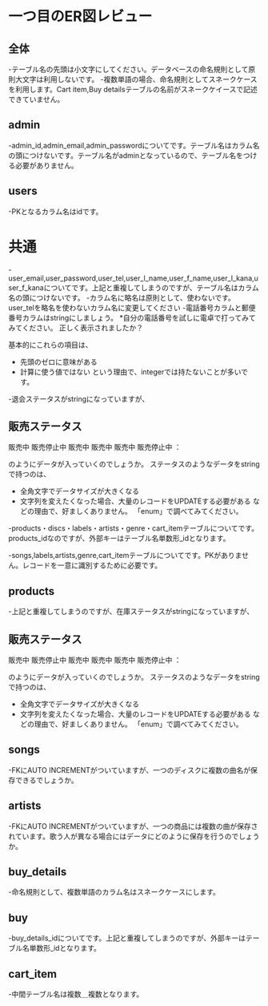 # 一つ目のER図レビュー
 
## 全体
-テーブル名の先頭は小文字にしてください。データベースの命名規則として原則大文字は利用しないです。
-複数単語の場合、命名規則としてスネークケースを利用します。Cart item,Buy detailsテーブルの名前がスネークケイースで記述できていません。

## admin
-admin_id,admin_email,admin_passwordについてです。テーブル名はカラム名の頭につけないです。テーブル名がadminとなっているので、テーブル名をつける必要がありません。

## users
-PKとなるカラム名はidです。

# 共通
-user_email,user_password,user_tel,user_l_name,user_f_name,user_l_kana,user_f_kanaについてです。上記と重複してしまうのですが、テーブル名はカラム名の頭につけないです。
-カラム名に略名は原則として、使わないです。user_telを略名を使わないカラム名に変更してください
-電話番号カラムと郵便番号カラムはstringにしましょう。
*自分の電話番号を試しに電卓で打ってみてみてください。
正しく表示されましたか？

基本的にこれらの項目は、
* 先頭のゼロに意味がある
* 計算に使う値ではない
という理由で、integerでは持たないことが多いです。

-退会ステータスがstringになっていますが、

販売ステータス
---
販売中
販売停止中
販売中
販売中
販売中
販売停止中
：

のようにデータが入っていくのでしょうか。
ステータスのようなデータをstringで持つのは、
* 全角文字でデータサイズが大きくなる
* 文字列を変えたくなった場合、大量のレコードをUPDATEする必要がある
などの理由で、好ましくありません。
「enum」で調べてみてください。

-products・discs・labels・artists・genre・cart_itemテーブルについてです。products_idなのですが、外部キーはテーブル名単数形_idとなります。

-songs,labels,artists,genre,cart_itemテーブルについてです。PKがありません。レコードを一意に識別するために必要です。

## products
-上記と重複してしまうのですが、在庫ステータスがstringになっていますが、

販売ステータス
---
販売中
販売停止中
販売中
販売中
販売中
販売停止中
：

のようにデータが入っていくのでしょうか。
ステータスのようなデータをstringで持つのは、
* 全角文字でデータサイズが大きくなる
* 文字列を変えたくなった場合、大量のレコードをUPDATEする必要がある
などの理由で、好ましくありません。
「enum」で調べてみてください。


## songs 
-FKにAUTO INCREMENTがついていますが、一つのディスクに複数の曲名が保存できるでしょうか。

## artists
-FKにAUTO INCREMENTがついていますが、一つの商品には複数の曲が保存されています。歌う人が異なる場合にはデータにどのように保存を行うのでしょうか。

## buy_details
-命名規則として、複数単語のカラム名はスネークケースにします。

## buy 
-buy_details_idについてです。上記と重複してしまうのですが、外部キーはテーブル名単数形_idとなります。

## cart_item
-中間テーブル名は複数＿複数となります。

